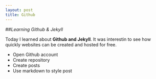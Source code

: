 ```yaml
---
layout: post
title: Github
---
```


##*Learning Github & Jekyll*

Today I learned about **Github and Jekyll**. It was interestin to see how quickly websites can be created and hosted for free.

* Open Github account
* Create repository
* Create posts
* Use markdown to style post
